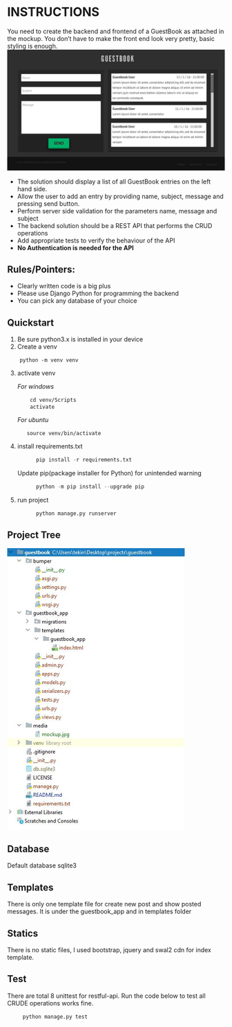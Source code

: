 # INSTRUCTIONS
You need to create the backend and frontend of a GuestBook as attached in 
the mockup. You don’t have to make the front end look very pretty, 
basic styling is enough.
![alt text](media/mockup.jpg)

- The solution should display a list of all GuestBook entries on the left hand side.
- Allow the user to add an entry by providing name, subject, message and pressing send button.
- Perform server side validation for the parameters name, message and subject
- The backend solution should be a REST API that performs the CRUD operations
- Add appropriate tests to verify the behaviour of the API
- **No Authentication is needed for the API**

## Rules/Pointers:

- Clearly written code is a big plus
- Please use Django Python for programming the backend
- You can pick any database of your choice


## Quickstart
1. Be sure python3.x is installed in your device
2. Create a venv
```shell
    python -m venv venv
```
3. activate venv

    _For windows_
    ```shell
        cd venv/Scripts
        activate
    ```
   
    _For ubuntu_
    ```shell
       source venv/bin/activate
    ```
4. install requirements.txt
   ```python
         pip install -r requirements.txt
   ```
   Update pip(package installer for Python) for unintended warning
   ```python
         python -m pip install --upgrade pip
   ```
   
5. run project
   ```python
         python manage.py runserver
   ```
## Project Tree
![alt text](media/project_tree.JPG)

## Database
Default database sqlite3

## Templates
There is only one template file for create new post and show posted messages. It is under
the guestbook_app and in templates folder

## Statics
There is no static files, I used bootstrap, jquery and swal2 cdn for index template.

## Test
   There are total 8 unittest for restful-api. Run the code below to test all CRUDE 
   operations works fine.
   
   ```python
        python manage.py test
   ```

